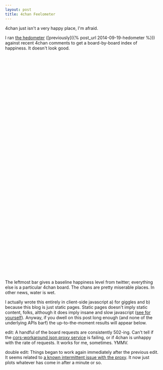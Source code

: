 ```yaml
---
layout: post
title: 4chan Feelometer
---
```

<!--<script src="/bower_components/Chart.js/Chart.min.js"></script>-->

<script type="text/javascript" src="https://www.google.com/jsapi"></script>
<script type="text/javascript" src="/js/posts/feelometer.js"></script>
	
<script type="text/javascript">
//google.load('visualization', '1.0', {'packages':['corechart']});
//google.setOnLoadCallback(drawChart);
//function drawChart() {
//	var boards = ['a','b','c','d','e','f','g','gif','h','hr','k',
//							'm','n','o','p','r','s','t','u','v','vg','vr','w',
//							'wg','i','r9k','s4s','cm','hm','lgbt','y','3','adv',
//							'an','asp','biz','cgl','ck','co','diy','fa','fit','gd',
//							'hc','int','jp','lit','mlp','mu','n','out','po','pol',
//							'sci','soc','sp','tg','toy','trv','tv','vp','wsg'];
// results as of writing 
var initialResults = {"cm": 5.425002730748199,"p":5.3771905379133145,"wg":5.377719780219743,"sci":5.3657118130680885,"out": 5.358284754965136,"gd": 5.398906723963673,"hc":5.414092299847019,"asp":5.343885333681684,"3":5.3921607773852696,"f":5.344677804295937,"a":5.328854510690094,"e":5.4044412788856775,"c":5.429960396039591,"b":5.364065866420407,"d":5.3895824324325075,"g":5.362766502884105,"gif":5.366887554837231,"m":5.326213533049008,"h":5.3696168940385425,"hr":5.365917948717926,"o":5.374439489785443,"r":5.414914163090115,"k":5.283040382110436,"n":5.364673010601787,"s":5.447247899159623,"t":5.346255479023144,"u":5.394473576959723,"v":5.349644426688015,"vg":5.332187185508259,"vr": 5.365004443008436,"w":5.4159522949041925,"lgbt":5.37267376768785,"i":5.419061936259809,"vr":5.3621776013698685,"s4s":5.497040977147323,"r9k":5.3561711165049894,"hm":5.391073661735585,"y":5.310855803048044,"an":5.355603152152074,"adv":5.394964324917811,"cgl":5.39294078361544,"biz":5.388990000000132,"ck":5.402807496040958,"hc":5.413757004584819,"fa":5.387211601845794,"fit":5.342231616420136,"co":5.338502776833372,"diy":5.351330265411066,"mu":5.440378502375923,"jp":5.385352446081076,"int":5.326632710809351,"lit":5.355958134648181,"mlp":5.369290409321895,"soc":5.438110469652116,"po":5.359250461538572,"pol":5.32022851420262,"sp":5.341457023060841,"tv":5.331320220299023,"toy":5.3558653026429335,"tg":5.34994242803518,"trv":5.412777054586635,"wsg":5.334604552921857,"vp":5.345711371749172};

plotFeels('chart-div', initialResults, 6.012, true);
</script>

4chan just isn't a very happy place, I'm afraid.

I ran [the hedometer](http://hedonometer.org/) ([previously]({% post_url 2014-09-19-hedometer %})) against recent 4chan comments to
get a board-by-board index of happiness.  It doesn't look good.

<!--<canvas style="padding-left: 0;padding-right: 0;margin-left: auto;margin-right: auto;display: block;" id="initialFeel" width="720" height="720"></canvas>-->
<div id="chart-div" style="width: 720px; height: 720px;"></div>

The leftmost bar gives a baseline happiness level from twitter; everything else is a particular 4chan board.  The chans are pretty miserable places.  In other news, water is wet.

I actually wrote this entirely in client-side javascript a) for giggles and b) because this blog is just static pages.  Static pages doesn't imply static content, folks, although it does imply insane and slow javascript ([see for yourself](/js/posts/feelometer.js)).  Anyway, if you dwell on this post long enough (and none of the underlying APIs barf) the up-to-the-moment results will appear below.

edit: A handful of the board requests are consistently 502-ing.  Can't tell if the [cors-workaround json proxy service](https://github.com/afeld/jsonp) is failing, or if 4chan is unhappy with the rate of requests.  It works for me, sometimes.  YMMV.

double edit: Things began to work again immediately after the previous edit.  It seems related to [a known intermittent issue with the proxy](https://github.com/afeld/jsonp/issues/18).  It now just plots whatever has come in after a minute or so.

<div id="currentFeel"></div>


